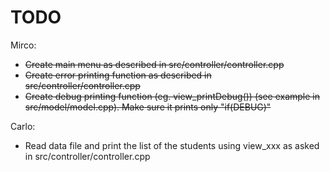 # TODO

Mirco:
 - <strike>Create main menu as described in src/controller/controller.cpp</strike>
 - <strike>Create error printing function as described in src/controller/controller.cpp</strike>
 - <strike>Create debug printing function (eg. view_printDebug()) (see example in src/model/model.cpp). Make sure it prints only "if(DEBUG)"</strike>


Carlo:
 - Read data file and print the list of the students using view_xxx as asked in src/controller/controller.cpp

